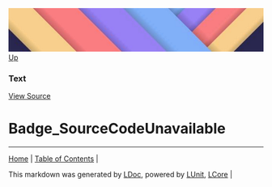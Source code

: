 ![](../Content/LDoc-banner-small.png "")
[Up](Text.md)
### Text
[View Source](Text.md)
# Badge_SourceCodeUnavailable
---

[Home](../../README.md) | [Table of Contents](../../TableOfContents.md) | 


This markdown was generated by [LDoc](https://github.com/CodeSingularity/LDoc), powered by [LUnit](https://github.com/CodeSingularity/LUnit), [LCore](https://github.com/CodeSingularity/LCore) | 

